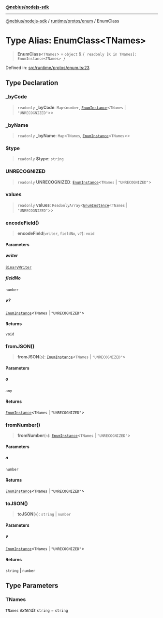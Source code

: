 [**@nebius/nodejs-sdk**](../../../../README.md)

---

[@nebius/nodejs-sdk](../../../../README.md) / [runtime/protos/enum](../README.md) / EnumClass

# Type Alias: EnumClass\<TNames\>

> **EnumClass**\<`TNames`\> = `object` & `{ readonly [K in TNames]: EnumInstance<TNames> }`

Defined in: [src/runtime/protos/enum.ts:23](https://github.com/nebius/nodejs-sdk/blob/a37d220b2851e3bf0d396cb03828d544f584df45/src/runtime/protos/enum.ts#L23)

## Type Declaration

### \_byCode

> `readonly` **\_byCode**: `Map`\<`number`, [`EnumInstance`](EnumInstance.md)\<`TNames` \| `"UNRECOGNIZED"`\>\>

### \_byName

> `readonly` **\_byName**: `Map`\<`TNames`, [`EnumInstance`](EnumInstance.md)\<`TNames`\>\>

### $type

> `readonly` **$type**: `string`

### UNRECOGNIZED

> `readonly` **UNRECOGNIZED**: [`EnumInstance`](EnumInstance.md)\<`TNames` \| `"UNRECOGNIZED"`\>

### values

> `readonly` **values**: `ReadonlyArray`\<[`EnumInstance`](EnumInstance.md)\<`TNames` \| `"UNRECOGNIZED"`\>\>

### encodeField()

> **encodeField**(`writer`, `fieldNo`, `v?`): `void`

#### Parameters

##### writer

[`BinaryWriter`](../../core/classes/BinaryWriter.md)

##### fieldNo

`number`

##### v?

[`EnumInstance`](EnumInstance.md)\<`TNames` \| `"UNRECOGNIZED"`\>

#### Returns

`void`

### fromJSON()

> **fromJSON**(`o`): [`EnumInstance`](EnumInstance.md)\<`TNames` \| `"UNRECOGNIZED"`\>

#### Parameters

##### o

`any`

#### Returns

[`EnumInstance`](EnumInstance.md)\<`TNames` \| `"UNRECOGNIZED"`\>

### fromNumber()

> **fromNumber**(`n`): [`EnumInstance`](EnumInstance.md)\<`TNames` \| `"UNRECOGNIZED"`\>

#### Parameters

##### n

`number`

#### Returns

[`EnumInstance`](EnumInstance.md)\<`TNames` \| `"UNRECOGNIZED"`\>

### toJSON()

> **toJSON**(`v`): `string` \| `number`

#### Parameters

##### v

[`EnumInstance`](EnumInstance.md)\<`TNames` \| `"UNRECOGNIZED"`\>

#### Returns

`string` \| `number`

## Type Parameters

### TNames

`TNames` _extends_ `string` = `string`
